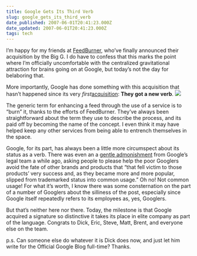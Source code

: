 ```yaml
---
title: Google Gets Its Third Verb
slug: google_gets_its_third_verb
date_published: 2007-06-01T20:41:23.000Z
date_updated: 2007-06-01T20:41:23.000Z
tags: tech
---
```


I’m happy for my friends at [FeedBurner](http://www.feedburner.com), who’ve finally announced their acquisition by the Big G. I do have to confess that this marks the point where I’m officially uncomfortable with the centralized gravitational attraction for brains going on at Google, but today’s not the day for belaboring that.

More importantly, Google has done something with this acquisition that hasn’t happened since its very *first*[acquisition](http://www.blogger.com/): **They got a new verb**.
![](http://www.feedburner.com/fb/i/public/sticker.gif)

The generic term for enhancing a feed through the use of a service is to “burn” it, thanks to the efforts of FeedBurner. They’ve always been straightforward about the term they use to describe the process, and its paid off by becoming the name of the concept. I even think it may have helped keep any other services from being able to entrench themselves in the space.

Google, for its part, has always been a little more circumspect about its status as a verb. There was even an a [gentle admonishment](http://googleblog.blogspot.com/2006/10/do-you-google.html) from Google’s legal team a while ago, asking people to please help the poor Googlers avoid the fate of other brands and products that “that fell victim to those products’ very success and, as they became more and more popular, slipped from trademarked status into common usage.” Oh no! Not common usage! For what it’s worth, I know there was some consternation on the part of a number of Googlers about the silliness of the post, especially since Google itself repeatedly refers to its employees as, yes, Googlers.

But that’s neither here nor there. Today, the milestone is that Google acquired a signature so distinctive it takes its place in elite company as part of the language. Congrats to Dick, Eric, Steve, Matt, Brent, and everyone else on the team.

p.s. Can someone else do whatever it is Dick does now, and just let him write for the Official Google Blog full-time? Thanks.
